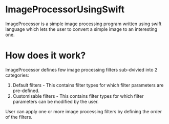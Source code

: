 # ImageProcessorUsingSwift

ImageProcessor is a simple image processing program written using swift language which lets the user to convert a simple image to an interesting one.

# How does it work?

ImageProcessor defines few image processing filters sub-dvivied into 2 categories:
  1. Default filters - This contains  filter types for which filter parameters are pre-defined.
  2. Customisable filters - This contains filter types for which filter parameters can be modified by the user.

User can apply one or more image processing filters by defining the order of the filters.
